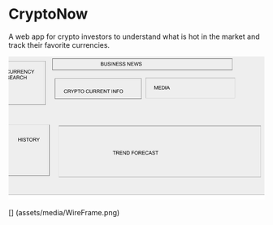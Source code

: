 # CryptoNow
A web app for crypto investors to understand what is hot in the market and track their favorite currencies.

![](assets\media\WireFrame.png)

[] (assets/media/WireFrame.png)
